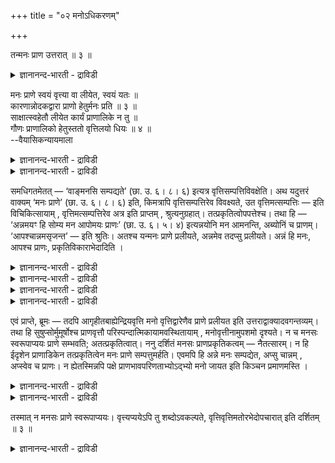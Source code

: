 +++
title = "०२ मनोऽधिकरणम्"

+++

तन्मनः प्राण उत्तरात् ॥ ३ ॥  
<details><summary>ज्ञानानन्द-भारती - द्राविडी</summary>

तन्मऩ: प्राणे उत्तरात् ॥ ३ ॥
</details>

मनः प्राणे स्वयं वृत्त्या वा लीयेत, स्वयं यतः ॥  
कारणान्नोदकद्वारा प्राणो हेतुर्मनः प्रति ॥ ३ ॥  
साक्षात्स्वहेतौ लीयेत कार्यं प्राणालिके न तु ॥  
गौणः प्राणालिको हेतुस्ततो वृत्तिलयो धियः ॥ ४ ॥  
--वैयासिकन्यायमाला

<details><summary>ज्ञानानन्द-भारती - द्राविडी</summary>

मऩस् पिराणऩिल् स्वरूबत्तुडऩ् लयिक्किऱदा? अल्लदु, विरुत्तियाल् ताऩा?
कारणमायुळ्ळ अऩ्ऩम्, जलम् इवै मूलमाग मऩसिऱ्कुक् कारणमाग पिराणऩ्
इरुप्पदिऩाल् स्वरूबत्तुडऩेये लयम्।
</details>

<details><summary>ज्ञानानन्द-भारती - द्राविडी</summary>

तऩक्कु नेर् कारणमायिरुप्पदिल् ताऩ् कार्यम् लयिक्कुम्, परम्बरैयाय्
कारणमायिरुप्पदिल् लयिक्कादु। परम्बरैयाय् कारणमॆऩ्बदु कौणम् ताऩ्। आगैयाल्
मऩसिऱ्कु लयम् विरुत्तियिऩाल् ताऩ्।
</details>

समधिगतमेतत् — ‘वाङ्मनसि सम्पद्यते’ (छा. उ. ६। ८। ६) इत्यत्र
वृत्तिसम्पत्तिविवक्षेति। अथ यदुत्तरं वाक्यम् ‘मनः प्राणे’ (छा. उ. ६।
८। ६) इति, किमत्रापि वृत्तिसम्पत्तिरेव विवक्ष्यते, उत
वृत्तिमत्सम्पत्तिः — इति विचिकित्सायाम् , वृत्तिमत्सम्पत्तिरेव अत्र इति
प्राप्तम् , श्रुत्यनुग्रहात्। तत्प्रकृतित्वोपपत्तेश्च। तथा हि —
‘अन्नमयꣳ हि सोम्य मन आपोमयः प्राणः’ (छा. उ. ६। ५। ४) इत्यन्नयोनि मन
आमनन्ति, अब्योनिं च प्राणम्। ‘आपश्चान्नमसृजन्त’ — इति श्रुतिः। अतश्च
यन्मनः प्राणे प्रलीयते, अन्नमेव तदप्सु प्रलीयते। अन्नं हि मनः, आपश्च
प्राणः, प्रकृतिविकाराभेदादिति ।

<details><summary>ज्ञानानन्द-भारती - द्राविडी</summary>

(मऩम् पिराणऩिल् लयमडैवदाग सुरुदि सॊल्गिऱदु। इङ्गे मुऩ्बोल् मऩदिऩ्
विरुत्तिक्कु लयमा अल्लदु स्वरूबत्तिऱ्कु लयमा ऎऩ्ऱु सन्देहम्। वाक्कुक्कु
मऩम् उबादाऩ कारणमल्लवादलाल् कारणत्तिल्दाऩ् कारियत्तिऱ्कु लयम् ऎऩ्ऱ
नियमत्तै ऒट्टि वाक्स्वरूबत्तिऱ्कु मऩदिल् लयमिल्लैयॆऩ्ऱु कूऱप्पट्टदु।
आऩाल् इङ्गे पिरुदिविक्कु जलम् कारणमादलाल् पिरुदिवियिलिरुन्दु एऱ्पट्ट
मऩदिऱ्कु जलत्तिलिरुन्दु एऱ्पट्ट पिराणऩ् \* कारणमागिऱदु। आगैयाल् कारणमाऩ
पिराणऩिल् कारियमाऩ मऩदिऩ् स्वरूबत्तिऱ्के लयमॆऩ्ऱु पूर्वबक्षम्।
</details>

<details><summary>ज्ञानानन्द-भारती - द्राविडी</summary>

कुडत्तिऱ्कु मण्बोल मऩत्तिऱ्कु पिराणऩ् नेरिडैयाग उबादाऩमिल्लै पिरुदिवि,
जलम् इदऩ् मूलम् ताऩ् उबादाऩम् नेरिडैयाऩ उबादाऩत्तिल् ताऩ् कारियत्तिऱ्कु
लयमेऱ्पडुमे तविर परम्बरैयाग उबादाऩत्तिलल्ल, आगवे मऩोविरुत्तिक्कुत्ताऩ्
पिराणऩिल् लयम्, स्वरूबत्तिऱ्कल्ल ऎऩ्ऱु सित्तान्दम्)।
</details>

<details><summary>ज्ञानानन्द-भारती - द्राविडी</summary>

“वाक्कु मऩसिल् ऒडुङ्गुगिऱदु" (सान्।III-८-६) ऎऩ्ऱविडत्तिल्
विरुत्तिक्कुत्ताऩ् ऒडुङ्गुदल् ऎऩ्ऱ इन्द विषयत्तै सॊल्लवन्ददॆऩ्बदु
अऱियप्पट्टुविट्टदु। पिऱगु "मऩस् पिराणऩिल्" ऎऩ्ऱु ऎन्द मेलुळ्ळ वाक्कियमो,
अदिलुम्गूड विरुत्तिक्कुत्ताऩ् ऒडुक्कम् सॊल्ल उत्तेसमा अल्लदु
विरुत्तियुडैयदिऱ्के ऒडुक्कमा? ऎऩ्ऱु सन्देहिक्कैयिल्,
</details>

<details><summary>ज्ञानानन्द-भारती - द्राविडी</summary>

पूर्वबक्षम्: इङ्गे विरुत्तियुडैयदऱ्केदाऩ् ऎऩ्बदु नियायम् सुरुदि
ऒत्तुप्पोवदाल्, अदऱ्कुक् कारणमायिरुक्कुम् तऩ्मैयुम्
पॊरुत्तमायिरुप्पदाल्। अप्पडिये "अऩ्ऩत्तिऩ् कार्यम् अल्लवा मऩस्, पिराणऩ्
जलत्तिऩ् कार्यम्" (सान्।VI-५-४) ऎऩ्ऱु मऩस्सै अऩ्ऩत्तैक्
कारणमायुडैयदायुम् पिराण ऩै जलत्तैक् कारणमायुडैयदायुम् सॊल्गिऱार्गळ्।
जलम् अऩ्ऩत्तै स्रुष्टि सॆय्ददु ऎऩ्ऱुम् वेदम् सॊल्गिऱदु। आगैयाल् मऩस्
पिराणऩिल् लयमडैगिऱ तॆऩ्ऱाल् अऩ्ऩमे जलत्तिल् लयमडैगिऱदु ऎऩ्ऱागिऱदु।
अऩ्ऩमो मऩस्, जलमुम् पिराणऩ्, कारणत्तिऱ्कुम् कार्यत्तिऱ्कुम्
पेदमिल्लाददिऩाल्, ऎऩ्ऱु।
</details>

एवं प्राप्ते, ब्रूमः — तदपि आगृहीतबाह्येन्द्रियवृत्ति मनो
वृत्तिद्वारेणैव प्राणे प्रलीयत इति उत्तराद्वाक्यादवगन्तव्यम्। तथा हि
सुषुप्सोर्मुमूर्षोश्च प्राणवृत्तौ परिस्पन्दात्मिकायामवस्थितायाम् ,
मनोवृत्तीनामुपशमो दृश्यते। न च मनसः स्वरूपाप्ययः प्राणे सम्भवति;
अतत्प्रकृतित्वात्। ननु दर्शितं मनसः प्राणप्रकृतिकत्वम् — नैतत्सारम्। न
हि ईदृशेन प्राणाडिकेन तत्प्रकृतित्वेन मनः प्राणे सम्पत्तुमर्हति। एवमपि
हि अन्ने मनः सम्पद्येत, अप्सु चान्नम् , अप्स्वेव च प्राणः। न
ह्येतस्मिन्नपि पक्षे प्राणभावपरिणताभ्योऽद्भ्यो मनो जायत इति किञ्चन
प्रमाणमस्ति ।

<details><summary>ज्ञानानन्द-भारती - द्राविडी</summary>

सित्तान्दम्: इव्विदम् वरुम्बोदु सॊल्गिऱोम्; अदुवुम्, वॆळि
इन्दिरियङ्गळिऩ् विरुत्तिगळैयॆल्लाम् ऒडुक्किक्कॊण्ड मऩसुम्, विरुत्ति
मूलमागत्ताऩ् पिराणऩिल् लयत्तै अडैगिऱदु ऎऩ्ऱु मेलुळ्ळ वाक्
कियत्तिलिरुन्दु अऱिन्दुगॊळ्ळवेण्डुम्। अप्पडिये ताऩ्, तूङ्गप्
पोगिऱवऩुक्कुम्, सागप्पोगिऱवऩुक्कुम् असैवु स्वरूबमाऩ पिराण विरुत्ति
इरुन्दु कॊण्डिरुक्कैयिल् मऩोविरुत्तिगळुडैय ऒडुङ्गुदल् काणप्पडुगिऱदु।
</details>

<details><summary>ज्ञानानन्द-भारती - द्राविडी</summary>

मेलुम् मऩसिऱ्कु पिराणऩिडत्तिल् स्वरूब लयम् सम्बविक्कादु, अदैक् कारणमाग
उडैय तिल्लैयाऩदिऩाल् मऩसुक्कु पिराणऩै कारणमा युडैय तऩ्मैयैक्
काट्टिऩोमेयॆऩ्ऱाल्, अदु सारमल्ल। एऩॆऩ्ऱाल् इव्विद वऴियाग अदऩ् कारणम्
ऎऩ्ऱु मऩस् पिराणऩिल् ऒडुङ्ग मुडियादु। इव्विदमाऩालुम् मऩस् अऩ्ऩत्तिल्
ऒडुङ्गलाम्, जलत्तिल् अऩ्ऩम्, जलत्तिलेये पिराणऩ्, इन्द पक्षत्तिल्गूड
पिराणत्तऩ्मैयैयडैन्दिरुक्कुम् जलत्तिलिरुन्दु मऩस् उण्डायिऱ्ऱु ऎऩ्बदऱ्कु
कॊञ्जमेऩुम् पिरमाणम् किडैयादु।
</details>

तस्मात् न मनसः प्राणे स्वरूपाप्ययः। वृत्त्यप्ययेऽपि तु शब्दोऽवकल्पते,
वृत्तिवृत्तिमतोरभेदोपचारात् इति दर्शितम् ॥ ३ ॥

<details><summary>ज्ञानानन्द-भारती - द्राविडी</summary>

आगैयाल् मऩसुक्कु पिराणऩिल् स्वरूब लयम् इल्लै। विरुत्तियिऩ् लयत्तिलुम्
सप्तम् नियायमागुम्। विरुत्तिक्कुम्, विरुत्तियुडैयदिऱ्कुम् पेदमिल्लै
यॆऩ्ऱु पार्त्ताल् ऎऩ्ऱु मुऩ्ऩमे काट्टप्पट्टदु।
</details>

